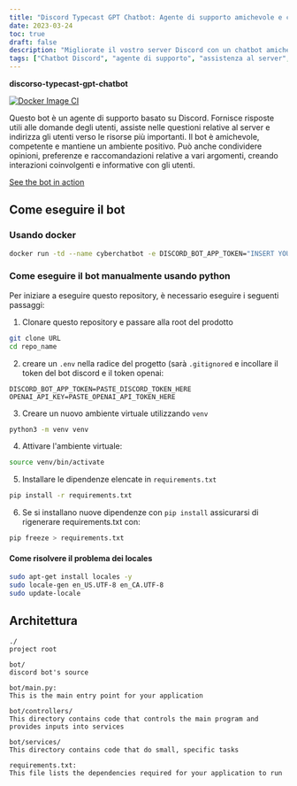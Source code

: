 ```yaml
---
title: "Discord Typecast GPT Chatbot: Agente di supporto amichevole e competente basato su Discord"
date: 2023-03-24
toc: true
draft: false
description: "Migliorate il vostro server Discord con un chatbot amichevole e competente che fornisce risposte utili, assiste nelle domande relative al server e crea interazioni coinvolgenti."
tags: ["Chatbot Discord", "agente di supporto", "assistenza al server", "query dell'utente", "risorse rilevanti", "ambiente positivo", "opinioni", "preferenze", "raccomandazioni", "interazioni coinvolgenti", "bot amichevole", "bot esperto", "Bot basato su Discord", "assistente virtuale", "supporto automatico", "bot di conversazione", "risposte informative", "bot pieno di risorse", "chatbot interattivo", "gestione del server", "supporto agli utenti", "Bot con intelligenza artificiale", "discord.io", "chatbot in azione", "docker", "pitone", "distribuzione dei bot", "ambiente virtuale", "architettura bot", "controllori bot", "servizi bot"]
---
```


**discorso-typecast-gpt-chatbot**

[![Docker Image CI](https://github.com/CyberSentinels/discord-typecast-gpt-chatbot/actions/workflows/docker-image.yml/badge.svg)](https://github.com/CyberSentinels/discord-typecast-gpt-chatbot/actions/workflows/docker-image.yml)

Questo bot è un agente di supporto basato su Discord. Fornisce risposte utili alle domande degli utenti, assiste nelle questioni relative al server e indirizza gli utenti verso le risorse più importanti. Il bot è amichevole, competente e mantiene un ambiente positivo. Può anche condividere opinioni, preferenze e raccomandazioni relative a vari argomenti, creando interazioni coinvolgenti e informative con gli utenti.

[See the bot in action](https://discord.gg/CYVe2CyrXk)

## Come eseguire il bot
### Usando docker
```bash
docker run -td --name cyberchatbot -e DISCORD_BOT_APP_TOKEN="INSERT YOUR BOT TOKEN HERE" -e OPENAI_API_KEY="INSERT YOUR OPENAI API KEY HERE" simeononsecurity/discord-typecast-gpt-chatbot:latest
```
### Come eseguire il bot manualmente usando python

Per iniziare a eseguire questo repository, è necessario eseguire i seguenti passaggi:

1. Clonare questo repository e passare alla root del prodotto

```bash
git clone URL
cd repo_name
```
2. creare un `.env` nella radice del progetto (sarà `.gitignored` e incollare il token del bot discord e il token openai:

```env
DISCORD_BOT_APP_TOKEN=PASTE_DISCORD_TOKEN_HERE
OPENAI_API_KEY=PASTE_OPENAI_API_TOKEN_HERE
```

3. Creare un nuovo ambiente virtuale utilizzando `venv`
```bash
python3 -m venv venv
```

4. Attivare l'ambiente virtuale:
```bash
source venv/bin/activate
```

5. Installare le dipendenze elencate in `requirements.txt`
   
```bash
pip install -r requirements.txt
```

6. Se si installano nuove dipendenze con `pip install` assicurarsi di rigenerare requirements.txt con:

```bash
pip freeze > requirements.txt
```
#### Come risolvere il problema dei locales
```bash
sudo apt-get install locales -y
sudo locale-gen en_US.UTF-8 en_CA.UTF-8
sudo update-locale
```

## Architettura

```text
./
project root

bot/
discord bot's source

bot/main.py:
This is the main entry point for your application

bot/controllers/
This directory contains code that controls the main program and provides inputs into services

bot/services/
This directory contains code that do small, specific tasks

requirements.txt:
This file lists the dependencies required for your application to run
```
